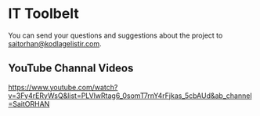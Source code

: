 # IT Toolbelt

You can send your questions and suggestions about the project to saitorhan@kodlagelistir.com.


## YouTube Channal Videos

https://www.youtube.com/watch?v=3Fy4rERyWsQ&list=PLVlwRtag6_0somT7rnY4rFjkas_5cbAUd&ab_channel=SaitORHAN
